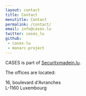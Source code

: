 ```yaml
---
layout: contact
title: Contact
menutitle: Contact
permalink: /contact/
email: info@cases.lu
twitter: cases_lu
github:
 - cases-lu
 - monarc-project
---
```

CASES is part of [Securitymadein.lu](https://securitymadein.lu).

The offices are located:

 16, boulevard d'Avranches <br />
 L-1160 Luxembourg
